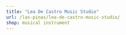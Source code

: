 ```yaml
---
title: "Lea De Castro Music Studio"
url: /las-pinas/lea-de-castro-music-studio/
shop: musical instrument
---
```

